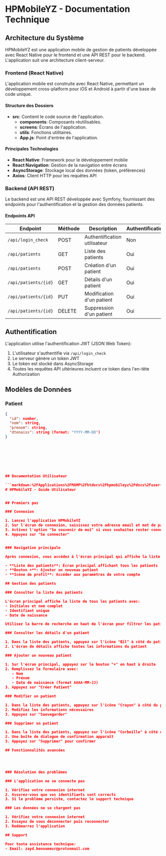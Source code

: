 # HPMobileYZ - Documentation Technique

## Architecture du Système

HPMobileYZ est une application mobile de gestion de patients développée avec React Native pour le frontend et une API REST pour le backend. L'application suit une architecture client-serveur.

### Frontend (React Native)

L'application mobile est construite avec React Native, permettant un développement cross-platform pour iOS et Android à partir d'une base de code unique.

#### Structure des Dossiers
- **src**: Contient le code source de l'application.
  - **components**: Composants réutilisables.
  - **screens**: Écrans de l'application.
  - **utils**: Fonctions utilitaires.
  - **App.js**: Point d'entrée de l'application.


#### Principales Technologies

- **React Native**: Framework pour le développement mobile
- **React Navigation**: Gestion de la navigation entre écrans
- **AsyncStorage**: Stockage local des données (token, préférences)
- **Axios**: Client HTTP pour les requêtes API

### Backend (API REST)

Le backend est une API REST développée avec Symfony, fournissant des endpoints pour l'authentification et la gestion des données patients.

#### Endpoints API

| Endpoint | Méthode | Description | Authentification |
|----------|---------|-------------|------------------|
| `/api/login_check` | POST | Authentification utilisateur | Non |
| `/api/patients` | GET | Liste des patients | Oui |
| `/api/patients` | POST | Création d'un patient | Oui |
| `/api/patients/{id}` | GET | Détails d'un patient | Oui |
| `/api/patients/{id}` | PUT | Modification d'un patient | Oui |
| `/api/patients/{id}` | DELETE | Suppression d'un patient | Oui |

## Authentification

L'application utilise l'authentification JWT (JSON Web Token):

1. L'utilisateur s'authentifie via `/api/login_check`
2. Le serveur génère un token JWT
3. Le token est stocké dans AsyncStorage
4. Toutes les requêtes API ultérieures incluent ce token dans l'en-tête Authorization

## Modèles de Données

### Patient

```json
{
  "id": number,
  "nom": string,
  "prenom": string,
  "dtenaiss": string (format: "YYYY-MM-DD")
}








## Documentation Utilisateur

```markdown:%2FApplications%2FMAMP%2Fhtdocs%2Fhpmobileyz%2Fdocs%2Fuser-doc.md
# HPMobileYZ - Guide Utilisateur


## Premiers pas

### Connexion

1. Lancez l'application HPMobileYZ
2. Sur l'écran de connexion, saisissez votre adresse email et mot de passe
3. Activez l'option "Se souvenir de moi" si vous souhaitez rester connecté
4. Appuyez sur "Se connecter"


### Navigation principale

Après connexion, vous accédez à l'écran principal qui affiche la liste des patients. La navigation s'effectue via:

- **Liste des patients**: Écran principal affichant tous les patients
- **Bouton +**: Ajouter un nouveau patient
- **Icône de profil**: Accéder aux paramètres de votre compte

## Gestion des patients

### Consulter la liste des patients

L'écran principal affiche la liste de tous les patients avec:
- Initiales et nom complet
- Identifiant unique
- Date de naissance

Utilisez la barre de recherche en haut de l'écran pour filtrer les patients par nom.

### Consulter les détails d'un patient

1. Dans la liste des patients, appuyez sur l'icône "Œil" à côté du patient souhaité
2. L'écran de détails affiche toutes les informations du patient

### Ajouter un nouveau patient

1. Sur l'écran principal, appuyez sur le bouton "+" en haut à droite
2. Remplissez le formulaire avec:
   - Nom
   - Prénom
   - Date de naissance (format AAAA-MM-JJ)
3. Appuyez sur "Créer Patient"

### Modifier un patient

1. Dans la liste des patients, appuyez sur l'icône "Crayon" à côté du patient à modifier
2. Modifiez les informations nécessaires
3. Appuyez sur "Sauvegarder"

### Supprimer un patient

1. Dans la liste des patients, appuyez sur l'icône "Corbeille" à côté du patient à supprimer
2. Une boîte de dialogue de confirmation apparaît
3. Appuyez sur "Supprimer" pour confirmer

## Fonctionnalités avancées




### Résolution des problèmes

### L'application ne se connecte pas

1. Vérifiez votre connexion internet
2. Assurez-vous que vos identifiants sont corrects
3. Si le problème persiste, contactez le support technique

### Les données ne se chargent pas

1. Vérifiez votre connexion internet
2. Essayez de vous déconnecter puis reconnecter
3. Redémarrez l'application

## Support

Pour toute assistance technique:
- Email: zayd.benoumeur@protonmail.com

